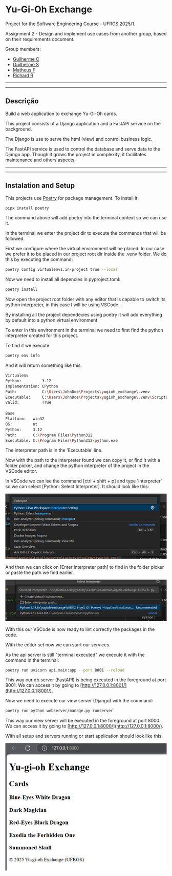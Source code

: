 # Yu-Gi-Oh Exchange

Project for the Software Engineering Course - UFRGS 2025/1.

Assignment 2 - Design and implement use cases from another group, based on their requirements document.

Group members:

- [Guilherme C](https://github.com/)
- [Guilherme S](https://github.com/GuilhermeMerlini)
- [Matheus F](https://github.com/matheusrodf)
- [Richard R](https://github.com/Wlisk)

---
---

## Descrição

Build a web application to exchange Yu-Gi-Oh cards.

This project consists of a Django application and a FastAPI service on the background.

The Django is use to serve the html (view) and control business logic.

The FastAPI service is used to control the database and serve data to the Django app. Though it grows the project in complexity, it facilitates maintenance and others aspects.

---
---

## Instalation and Setup

This projects use [Poetry](https://python-poetry.org/) for package management. To install it:

```bash
pipx install poetry
```

The command above will add poetry into the terminal context so we can use it.

In the terminal we enter the project dir to execute the commands that will be followed.

First we configure where the virtual environment will be placed. In our case we prefer it to be placed in our project root dir inside the .venv folder. We do this by executing the command:

```bash
poetry config virtualenvs.in-project true --local
```

Now we need to install all depencies in pyproject.toml:

```bash
poetry install
```

Now open the project root folder with any editor that is capable to switch its python interpreter, in this case I will be using VSCode.

By installing all the project dependecies using poetry it will add everything by default into a python virtual environment.

To enter in this environment in the terminal we need to first find the python interpreter created for this project.

To find it we execute:

```bash
poetry env info
```

And it will return something like this:

```bash
Virtualenv
Python:         3.12
Implementation: CPython
Path:           C:\Users\JohnDoe\Projects\yugioh_exchange\.venv
Executable:     C:\Users\JohnDoe\Projects\yugioh_exchange\.venv\Scripts\python.exe
Valid:          True

Base
Platform:   win32
OS:         nt
Python:     3.12
Path:       C:\Program Files\Python312
Executable: C:\Program Files\Python312\python.exe
```

The interpreter path is in the 'Executable' line.

Now with the path to the interpreter found we can copy it, or find it with a folder picker, and change the python interpreter of the project in the VSCode editor.

In VSCode we can ise the command [ctrl + shift + p] and type 'interpreter' so we can select [Python: Select Interpreter]. It should look like this:

![ctrl+shift+p and type interpreter to find the interpreter selection](docs/images/find_select_interpreter_vscode.png)

And then we can click on [Enter interpreter path] to find in the folder picker or paste the path we find earlier.

![enter interpreter path](docs/images/select_interpreter_vscode.png)

With this our VSCode is now ready to lint correctly the packages in the code.

With the editor set now we can start our services.

As the api server is still "terminal executed" we execute it with the command in the terminal:

```bash
poetry run uvicorn api.main:app --port 8001 --reload
```

This way our db server (FastAPI) is being executed in the foreground at port 8001. We can access it by going to [http://127.0.0.1:8001/](http://127.0.0.1:8001/).

Now we need to execute our view server (Django) with the command:

```bash
poetry run python webserver/manage.py runserver
```

This way our view server will be executed in the foreground at port 8000. We can access it by going to [http://127.0.0.1:8000/](http://127.0.0.1:8000/).

With all setup and servers running or start application should look like this:

![show all base yu-gi-oh cards](docs/images/view_server_base.png)
